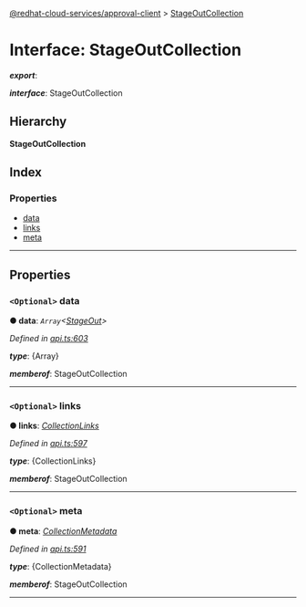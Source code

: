 [@redhat-cloud-services/approval-client](../README.md) > [StageOutCollection](../interfaces/stageoutcollection.md)

# Interface: StageOutCollection

*__export__*: 

*__interface__*: StageOutCollection

## Hierarchy

**StageOutCollection**

## Index

### Properties

* [data](stageoutcollection.md#data)
* [links](stageoutcollection.md#links)
* [meta](stageoutcollection.md#meta)

---

## Properties

<a id="data"></a>

### `<Optional>` data

**● data**: *`Array`<[StageOut](../modules/stageout.md)>*

*Defined in [api.ts:603](https://github.com/RedHatInsights/javascript-clients/blob/master/packages/approval/api.ts#L603)*

*__type__*: {Array}

*__memberof__*: StageOutCollection

___
<a id="links"></a>

### `<Optional>` links

**● links**: *[CollectionLinks](collectionlinks.md)*

*Defined in [api.ts:597](https://github.com/RedHatInsights/javascript-clients/blob/master/packages/approval/api.ts#L597)*

*__type__*: {CollectionLinks}

*__memberof__*: StageOutCollection

___
<a id="meta"></a>

### `<Optional>` meta

**● meta**: *[CollectionMetadata](collectionmetadata.md)*

*Defined in [api.ts:591](https://github.com/RedHatInsights/javascript-clients/blob/master/packages/approval/api.ts#L591)*

*__type__*: {CollectionMetadata}

*__memberof__*: StageOutCollection

___

